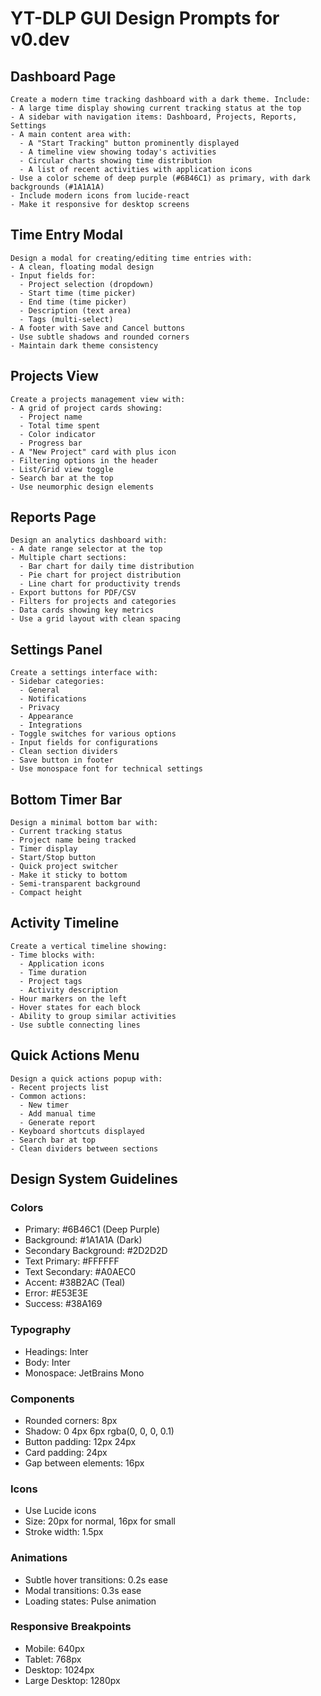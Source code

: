 # YT-DLP GUI Design Prompts for v0.dev

## Dashboard Page

```prompt
Create a modern time tracking dashboard with a dark theme. Include:
- A large time display showing current tracking status at the top
- A sidebar with navigation items: Dashboard, Projects, Reports, Settings
- A main content area with:
  - A "Start Tracking" button prominently displayed
  - A timeline view showing today's activities
  - Circular charts showing time distribution
  - A list of recent activities with application icons
- Use a color scheme of deep purple (#6B46C1) as primary, with dark backgrounds (#1A1A1A)
- Include modern icons from lucide-react
- Make it responsive for desktop screens
```

## Time Entry Modal

```prompt
Design a modal for creating/editing time entries with:
- A clean, floating modal design
- Input fields for:
  - Project selection (dropdown)
  - Start time (time picker)
  - End time (time picker)
  - Description (text area)
  - Tags (multi-select)
- A footer with Save and Cancel buttons
- Use subtle shadows and rounded corners
- Maintain dark theme consistency
```

## Projects View

```prompt
Create a projects management view with:
- A grid of project cards showing:
  - Project name
  - Total time spent
  - Color indicator
  - Progress bar
- A "New Project" card with plus icon
- Filtering options in the header
- List/Grid view toggle
- Search bar at the top
- Use neumorphic design elements
```

## Reports Page

```prompt
Design an analytics dashboard with:
- A date range selector at the top
- Multiple chart sections:
  - Bar chart for daily time distribution
  - Pie chart for project distribution
  - Line chart for productivity trends
- Export buttons for PDF/CSV
- Filters for projects and categories
- Data cards showing key metrics
- Use a grid layout with clean spacing
```

## Settings Panel

```prompt
Create a settings interface with:
- Sidebar categories:
  - General
  - Notifications
  - Privacy
  - Appearance
  - Integrations
- Toggle switches for various options
- Input fields for configurations
- Clean section dividers
- Save button in footer
- Use monospace font for technical settings
```

## Bottom Timer Bar

```prompt
Design a minimal bottom bar with:
- Current tracking status
- Project name being tracked
- Timer display
- Start/Stop button
- Quick project switcher
- Make it sticky to bottom
- Semi-transparent background
- Compact height
```

## Activity Timeline

```prompt
Create a vertical timeline showing:
- Time blocks with:
  - Application icons
  - Time duration
  - Project tags
  - Activity description
- Hour markers on the left
- Hover states for each block
- Ability to group similar activities
- Use subtle connecting lines
```

## Quick Actions Menu

```prompt
Design a quick actions popup with:
- Recent projects list
- Common actions:
  - New timer
  - Add manual time
  - Generate report
- Keyboard shortcuts displayed
- Search bar at top
- Clean dividers between sections
```

## Design System Guidelines

### Colors

- Primary: #6B46C1 (Deep Purple)
- Background: #1A1A1A (Dark)
- Secondary Background: #2D2D2D
- Text Primary: #FFFFFF
- Text Secondary: #A0AEC0
- Accent: #38B2AC (Teal)
- Error: #E53E3E
- Success: #38A169

### Typography

- Headings: Inter
- Body: Inter
- Monospace: JetBrains Mono

### Components

- Rounded corners: 8px
- Shadow: 0 4px 6px rgba(0, 0, 0, 0.1)
- Button padding: 12px 24px
- Card padding: 24px
- Gap between elements: 16px

### Icons

- Use Lucide icons
- Size: 20px for normal, 16px for small
- Stroke width: 1.5px

### Animations

- Subtle hover transitions: 0.2s ease
- Modal transitions: 0.3s ease
- Loading states: Pulse animation

### Responsive Breakpoints

- Mobile: 640px
- Tablet: 768px
- Desktop: 1024px
- Large Desktop: 1280px
